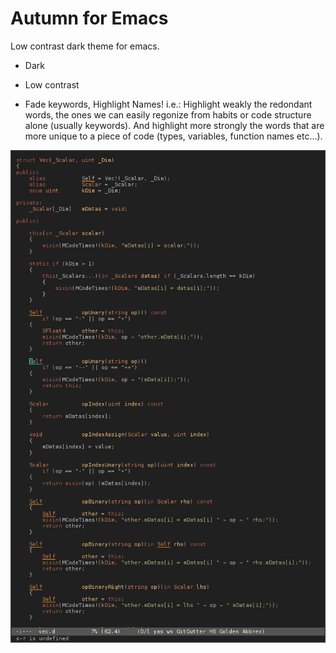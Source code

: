 # Autumn for Emacs

Low contrast dark theme for emacs.

* Dark

* Low contrast

* Fade keywords, Highlight Names!
  i.e.: Highlight weakly the redondant words, the ones we can easily regonize
        from habits or code structure alone (usually keywords). And highlight
        more strongly the words that are more unique to a piece of code
        (types, variables, function names etc...).

![screen](autumn-theme-screen.jpg)
